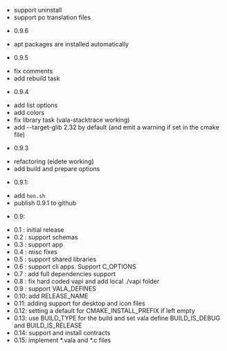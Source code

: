 - support uninstall
- support po translation files

* 0.9.6
 - apt packages are installed automatically

* 0.9.5
 - fix comments
 - add rebuild task
 
* 0.9.4
 - add list options
 - add colors
 - fix library task (vala-stacktrace working)
 - add --target-glib 2.32 by default (and emit a warning if set in the cmake file)

* 0.9.3
 - refactoring (eidete working)
 - add build and prepare options

* 0.9.1:
 - add `hen.sh`
 - publish 0.9.1 to github

* 0.9: 
- 0.1 : initial release
- 0.2 : support schemas
- 0.3 : support app
- 0.4 : misc fixes
- 0.5 : support shared libraries
- 0.6 : support cli apps. Support C_OPTIONS
- 0.7 : add full dependencies support
- 0.8 : fix hard coded vapi and add local ./vapi folder
- 0.9 : support VALA_DEFINES
- 0.10: add RELEASE_NAME
- 0.11: adding support for desktop and icon files
- 0.12: setting a default for CMAKE_INSTALL_PREFIX if left empty
- 0.13: use BUILD_TYPE for the build and set vala define BUILD_IS_DEBUG and BUILD_IS_RELEASE
- 0.14: support and install contracts
- 0.15: implement *.vala and *.c files
